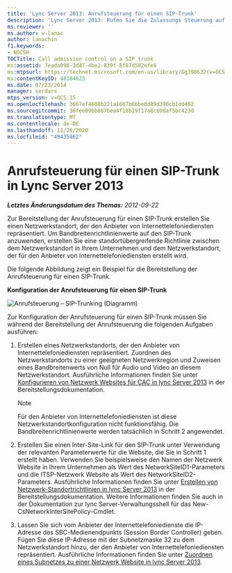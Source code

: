 ```yaml
---
title: 'Lync Server 2013: Anrufsteuerung für einen SIP-Trunk'
description: 'Lync Server 2013: Rufen Sie die Zulassungs Steuerung auf einem SIP-Stamm auf.'
ms.reviewer: ''
ms.author: v-lanac
author: lanachin
f1.keywords:
- NOCSH
TOCTitle: Call admission control on a SIP trunk
ms:assetid: 7eada098-3d47-4be2-839f-8f87d582efe8
ms:mtpsurl: https://technet.microsoft.com/en-us/library/Gg398632(v=OCS.15)
ms:contentKeyID: 48184623
ms.date: 07/23/2014
manager: serdars
mtps_version: v=OCS.15
ms.openlocfilehash: 3667ef4608b221a1607b6bbe0d89d390cb1dd402
ms.sourcegitcommit: 36fee89bb887bea4f18b19f17a8c69daf5bc423d
ms.translationtype: MT
ms.contentlocale: de-DE
ms.lasthandoff: 11/26/2020
ms.locfileid: "49435862"
---
```

# <a name="call-admission-control-on-a-sip-trunk-in-lync-server-2013"></a>Anrufsteuerung für einen SIP-Trunk in Lync Server 2013

<div data-xmlns="http://www.w3.org/1999/xhtml">

<div class="topic" data-xmlns="http://www.w3.org/1999/xhtml" data-msxsl="urn:schemas-microsoft-com:xslt" data-cs="https://msdn.microsoft.com/">

<div data-asp="https://msdn2.microsoft.com/asp">



</div>

<div id="mainSection">

<div id="mainBody">

<span> </span>

_**Letztes Änderungsdatum des Themas:** 2012-09-22_

Zur Bereitstellung der Anrufsteuerung für einen SIP-Trunk erstellen Sie einen Netzwerkstandort, der den Anbieter von Internettelefoniediensten repräsentiert. Um Bandbreitenrichtlinienwerte auf den SIP-Trunk anzuwenden, erstellen Sie eine standortübergreifende Richtlinie zwischen dem Netzwerkstandort in Ihrem Unternehmen und dem Netzwerkstandort, der für den Anbieter von Internettelefoniediensten erstellt wird.

Die folgende Abbildung zeigt ein Beispiel für die Bereitstellung der Anrufsteuerung für einen SIP-Trunk.

**Konfiguration der Anrufsteuerung für einen SIP-Trunk**

![Anrufsteuerung – SIP-Trunking (Diagramm)](images/Gg398632.276c0d8f-1dd5-4883-8499-c202399ddbe9(OCS.15).jpg "Anrufsteuerung – SIP-Trunking (Diagramm)")

Zur Konfiguration der Anrufsteuerung für einen SIP-Trunk müssen Sie während der Bereitstellung der Anrufsteuerung die folgenden Aufgaben ausführen:

1.  Erstellen eines Netzwerkstandorts, der den Anbieter von Internettelefoniediensten repräsentiert. Zuordnen des Netzwerkstandorts zu einer geeigneten Netzwerkregion und Zuweisen eines Bandbreitenwerts von Null für Audio und Video an diesem Netzwerkstandort. Ausführliche Informationen finden Sie unter [Konfigurieren von Netzwerk Websites für CAC in lync Server 2013](lync-server-2013-configure-network-sites-for-cac.md) in der Bereitstellungsdokumentation.
    
    <div>
    

    > [!NOTE]  
    > Für den Anbieter von Internettelefoniediensten ist diese Netzwerkstandortkonfiguration nicht funktionsfähig. Die Bandbreitenrichtlinienwerte werden tatsächlich in Schritt 2 angewendet.

    
    </div>

2.  Erstellen Sie einen Inter-Site-Link für den SIP-Trunk unter Verwendung der relevanten Parameterwerte für die Website, die Sie in Schritt 1 erstellt haben. Verwenden Sie beispielsweise den Namen der Netzwerk Website in Ihrem Unternehmen als Wert des NetworkSiteID1-Parameters und die ITSP-Netzwerk Website als Wert des NetworkSiteID2-Parameters. Ausführliche Informationen finden Sie unter [Erstellen von Netzwerk-Standortrichtlinien in lync Server 2013](lync-server-2013-create-network-intersite-policies.md) in der Bereitstellungsdokumentation. Weitere Informationen finden Sie auch in der Dokumentation zur lync Server-Verwaltungsshell für das New-CsNetworkInterSitePolicy-Cmdlet.

3.  Lassen Sie sich vom Anbieter der Internettelefoniedienste die IP-Adresse des SBC-Medienendpunkts (Session Border Controller) geben. Fügen Sie diese IP-Adresse mit der Subnetzmaske 32 zu dem Netzwerkstandort hinzu, der den Anbieter von Internettelefoniediensten repräsentiert. Ausführliche Informationen finden Sie unter [Zuordnen eines Subnetzes zu einer Netzwerk Website in lync Server 2013](lync-server-2013-associate-a-subnet-with-a-network-site.md).

</div>

<span> </span>

</div>

</div>

</div>

